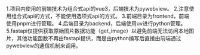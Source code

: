 1.项目内使用的前端技术为组合式api的vue3，后端技术为pywebview。
2.注意使用组合式api的方式，不能使用选项式api的方式。
3.前端目录为frontend，前端使用pnpm进行管理。
4.后端目录为backend，后端使用uv进行python管理。
5.fastapi仅提供获取原始图片数据功能（get_image）以避免前端无法访问本地图片，其他功能函数不再由fastapi提供，而是由python编写后直接由前端通过pywebview的通信机制来调用。